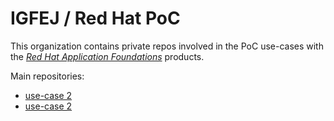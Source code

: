 # IGFEJ / Red Hat PoC

This organization contains private repos involved in the PoC use-cases with the [*Red Hat Application Foundations*](https://access.redhat.com/products/red-hat-application-foundations/) products.

Main repositories:
- [use-case 2](../../../../use-case-1/)
- [use-case 2](../../../../use-case-2/)
